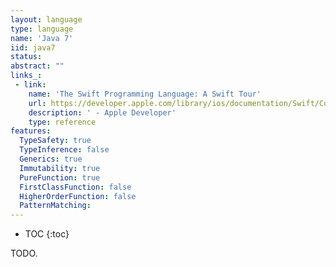 ```yaml
---
layout: language
type: language
name: 'Java 7'
iid: java7
status:
abstract: ""
links_:
 - link:
    name: 'The Swift Programming Language: A Swift Tour'
    url: https://developer.apple.com/library/ios/documentation/Swift/Conceptual/Swift_Programming_Language/GuidedTour.html#//apple_ref/doc/uid/TP40014097-CH2-ID1
    description: ' - Apple Developer'
    type: reference
features:
  TypeSafety: true
  TypeInference: false
  Generics: true
  Immutability: true
  PureFunction: true
  FirstClassFunction: false
  HigherOrderFunction: false
  PatternMatching:
---
```


* TOC
{:toc}

TODO.
